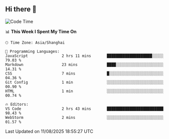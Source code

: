 ## Hi there 👋

<!--START_SECTION:waka-->
![Code Time](http://img.shields.io/badge/Code%20Time-22%20hrs%207%20mins-blue)

📊 **This Week I Spent My Time On** 

```text
🕑︎ Time Zone: Asia/Shanghai

💬 Programming Languages: 
JavaScript               2 hrs 11 mins       ████████████████████░░░░░   79.03 % 
Markdown                 23 mins             ████░░░░░░░░░░░░░░░░░░░░░   14.31 % 
CSS                      7 mins              █░░░░░░░░░░░░░░░░░░░░░░░░   04.36 % 
Git Config               1 min               ░░░░░░░░░░░░░░░░░░░░░░░░░   00.90 % 
HTML                     1 min               ░░░░░░░░░░░░░░░░░░░░░░░░░   00.74 % 

🔥 Editors: 
VS Code                  2 hrs 43 mins       █████████████████████████   98.43 % 
WebStorm                 2 mins              ░░░░░░░░░░░░░░░░░░░░░░░░░   01.57 % 
```


 Last Updated on 11/08/2025 18:55:27 UTC
<!--END_SECTION:waka-->
